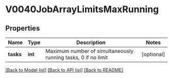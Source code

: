 # V0040JobArrayLimitsMaxRunning

## Properties
Name | Type | Description | Notes
------------ | ------------- | ------------- | -------------
**tasks** | **int** | Maximum number of simultaneously running tasks, 0 if no limit | [optional] 

[[Back to Model list]](../README.md#documentation-for-models) [[Back to API list]](../README.md#documentation-for-api-endpoints) [[Back to README]](../README.md)



